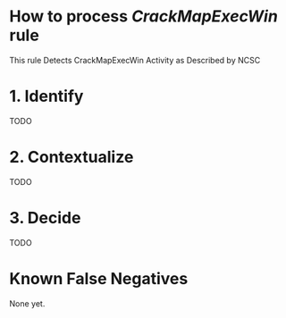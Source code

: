 # How to process *CrackMapExecWin* rule
This rule Detects CrackMapExecWin Activity as Described by NCSC

# 1. Identify
TODO

# 2. Contextualize
TODO

# 3. Decide
TODO

# Known False Negatives
None yet.
